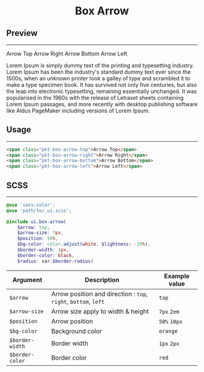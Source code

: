 <h1 style="border: 0; margin: 0; text-align: center;">Box Arrow</h1>

## Preview
---
<div id="preview">
    <div>
        <span class="pkt-box-arrow top">Arrow Top</span>
        <span class="pkt-box-arrow right">Arrow Right</span>
        <span class="pkt-box-arrow bottom">Arrow Bottom</span>
        <span class="pkt-box-arrow left">Arrow Left</span>
    </div>
    <div>
        <p class="pkt-box-arrow top">
            Lorem Ipsum is simply dummy text of the printing and typesetting industry. Lorem Ipsum has been the industry's standard dummy text ever since the 1500s, when an unknown printer took a galley of type and scrambled it to make a type specimen book. It has survived not only five centuries, but also the leap into electronic typesetting, remaining essentially unchanged. It was popularised in the 1960s with the release of Letraset sheets containing Lorem Ipsum passages, and more recently with desktop publishing software like Aldus PageMaker including versions of Lorem Ipsum.
        </p>
    </div>
</div>

## Usage
---
```html
<span class="pkt-box-arrow-top">Arrow Top</span>
<span class="pkt-box-arrow-right">Arrow Right</span>
<span class="pkt-box-arrow-bottom">Arrow Bottom</span>
<span class="pkt-box-arrow-left">Arrow Left</span>
```

## SCSS
---
```scss
@use 'sass:color';
@use 'path/to/_ui.scss';

@include ui.box-arrow(
    $arrow: top,
    $arrow-size: 7px,
    $position: 50%,
    $bg-color: color.adjust(white, $lightness: -20%),
    $border-width: 1px,
    $border-color: black,
    $radius: var.$border-radius)
```

|Argument|Description|Example value|
|---|---|---|
|`$arrow`|Arrow position and direction : `top`, `right`, `bottom`, `left`|`top`|
|`$arrow-size`|Arrow size apply to width & height|`7px` `2em`|
|`$position`|Arrow position|`50%` `10px`|
|`$bg-color`|Background color|`orange`|
|`$border-width`|Border width|`1px` `2px`|
|`$border-color`|Border color|`red`|
